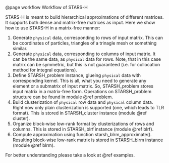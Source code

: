 @page workflow Workflow of STARS-H

STARS-H is meant to build hierarchical approximations of different matrices. It
supports both dense and matrix-free matrices as input. Here we show how to use
STARS-H in a matrix-free manner:

1.  Generate `physical` data, corresponding to rows of input matrix. This can
    be coordinates of particles, triangles of a trinagle mesh or something
    similar.
2.  Generate `physical` data, corresponding to columns of input matrix. It can
    be the same data, as `physical` data for rows. Note, that in this case
    matrix can be symmetric, but this is not guaranteed (i.e. for collocation
    method for integral equations).
3.  Define STARSH\_problem instance, glueing `physical` data with corresponding
    kernel. This is all, what you need to generate any element or a submatrix
    of input matrix. So, STARSH\_problem stores input matrix in a matrix-free
    form. Operations on STARSH\_problem structure can be found in module
    @ref problem.
4.  Build clusterization of `physical` row data and `physical` column data.
    Right now only plain clusterization is supported (one, which leads to TLR
    format). This is stored in STARSH\_cluster instance (module @ref cluster).
5.  Organize block-wise low-rank format by clusterizations of rows and columns.
    This is stored in STARSH\_blrf instance (module @ref blrf).
6.  Compute approximation using function starsh_blrm_approximate(). Resulting
    block-wise low-rank matrix is stored in STARSH\_blrm instance (module @ref
    blrm).

For better understanding please take a look at @ref examples.
